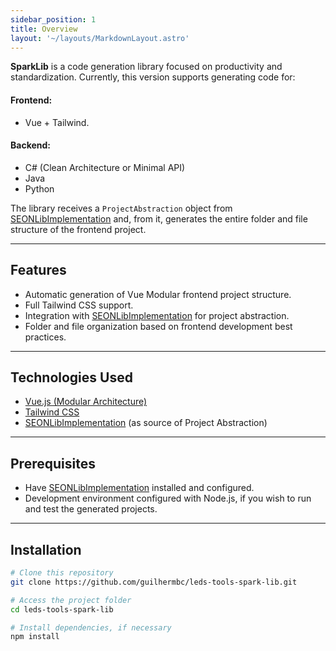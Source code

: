 ```yaml
---
sidebar_position: 1
title: Overview
layout: '~/layouts/MarkdownLayout.astro'
---
```


**SparkLib** is a code generation library focused on productivity and standardization. Currently, this version supports generating code for:

#### Frontend:
* Vue + Tailwind.

#### Backend:
* C# (Clean Architecture or Minimal API)
* Java
* Python

The library receives a `ProjectAbstraction` object from [SEONLibImplementation](https://github.com/chevitaresebruno/SEONLibImplementation) and, from it, generates the entire folder and file structure of the frontend project.

---

##  Features

*  Automatic generation of Vue Modular frontend project structure.
*  Full Tailwind CSS support.
*  Integration with [SEONLibImplementation](https://github.com/chevitaresebruno/SEONLibImplementation) for project abstraction.
*  Folder and file organization based on frontend development best practices.

---

##  Technologies Used

* [Vue.js (Modular Architecture)](https://vuejs.org/)
* [Tailwind CSS](https://tailwindcss.com/)
* [SEONLibImplementation](https://github.com/chevitaresebruno/SEONLibImplementation) (as source of Project Abstraction)

---

##  Prerequisites

* Have [SEONLibImplementation](https://github.com/chevitaresebruno/SEONLibImplementation) installed and configured.
* Development environment configured with Node.js, if you wish to run and test the generated projects.

---

##  Installation

```bash
# Clone this repository
git clone https://github.com/guilhermbc/leds-tools-spark-lib.git 

# Access the project folder
cd leds-tools-spark-lib

# Install dependencies, if necessary
npm install
```
